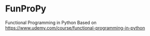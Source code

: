 # FunProPy
Functional Programming in Python
Based on https://www.udemy.com/course/functional-programming-in-python
